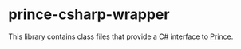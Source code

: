 # prince-csharp-wrapper

This library contains class files that provide a C# interface to [Prince][1].

[1]: https://www.princexml.com/
